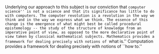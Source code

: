 Underlying our approach to this subject is our conviction that ``computer science'' is not a
science and that its significance has little to do with computers. The computer revolution is a
revolution in the way we think and in the way we express what we think. The essence of this
change is the emergence of what might best be called procedural epistemology -- the study of
the structure of knowledge from an imperative point of view, as opposed to the more
declarative point of view taken by classical mathematical subjects. Mathematics provides a
framework for dealing precisely with notions of ``what is.'' Computation provides a framework
for dealing precisely with notions of ``how to.''
